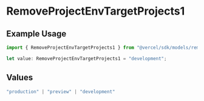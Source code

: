 # RemoveProjectEnvTargetProjects1

## Example Usage

```typescript
import { RemoveProjectEnvTargetProjects1 } from "@vercel/sdk/models/removeprojectenvop.js";

let value: RemoveProjectEnvTargetProjects1 = "development";
```

## Values

```typescript
"production" | "preview" | "development"
```